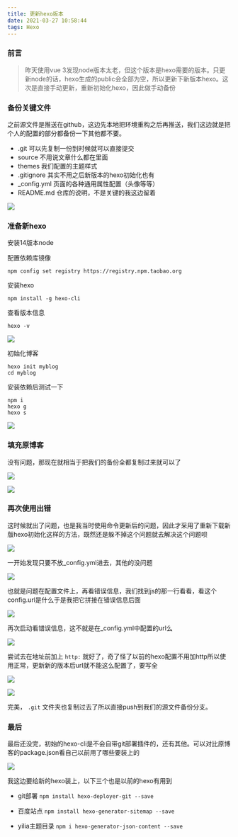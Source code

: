 ```yaml
---
title: 更新hexo版本
date: 2021-03-27 10:58:44
tags: Hexo
---
```


### 前言

> 昨天使用vue 3发现node版本太老，但这个版本是hexo需要的版本。只更新node的话，hexo生成的public会全部为空，所以更新下新版本hexo。这次是直接手动更新，重新初始化hexo，因此做手动备份<!--more-->



### 备份关键文件

之前源文件是推送在github，这边先本地把环境重构之后再推送，我们这边就是把个人的配置的部分都备份一下其他都不要。

* .git 可以先复制一份到时候就可以直接提交
* source 不用说文章什么都在里面
* themes 我们配置的主题样式
* .gitignore 其实不用之后新版本的hexo初始化也有
* _config.yml 页面的各种通用属性配置（头像等等）
* README.md 仓库的说明，不是关键的我这边留着 

![](https://gitee-imagehost.oss-cn-beijing.aliyuncs.com/image_host/20210327110241.png)

### 准备新hexo

安装14版本node

配置依赖库镜像

```shell
npm config set registry https://registry.npm.taobao.org
```

安装hexo

```shell
npm install -g hexo-cli
```

 查看版本信息

````
hexo -v
````

![](https://gitee-imagehost.oss-cn-beijing.aliyuncs.com/image_host/20210327090400.png)

初始化博客

```shell
hexo init myblog
cd myblog
```

安装依赖后测试一下

```shell
npm i
hexo g
hexo s
```

![](https://gitee-imagehost.oss-cn-beijing.aliyuncs.com/image_host/20210327110827.png)



### 填充原博客

没有问题，那现在就相当于把我们的备份全都复制过来就可以了

![](https://gitee-imagehost.oss-cn-beijing.aliyuncs.com/image_host/20210327110931.png)

![](https://gitee-imagehost.oss-cn-beijing.aliyuncs.com/image_host/20210327110939.png)

### 再次使用出错

这时候就出了问题，也是我当时使用命令更新后的问题，因此才采用了重新下载新版hexo初始化这样的方法，既然还是躲不掉这个问题就去解决这个问题呗

![](https://gitee-imagehost.oss-cn-beijing.aliyuncs.com/image_host/20210327111137.png)

一开始发现只要不放_config.yml进去，其他的没问题

![](https://gitee-imagehost.oss-cn-beijing.aliyuncs.com/image_host/20210327111145.png)

也就是问题在配置文件上，再看错误信息，我们找到js的那一行看看，看这个config.url是什么于是我把它拼接在错误信息后面

![](https://gitee-imagehost.oss-cn-beijing.aliyuncs.com/image_host/20210327111155.png)

再次启动看错误信息，这不就是在_config.yml中配置的url么

![](https://gitee-imagehost.oss-cn-beijing.aliyuncs.com/image_host/20210327111205.png)

尝试去在地址前加上 `http:` 就好了，奇了怪了以前的hexo配置不用加http所以使用正常，更新新的版本后url就不能这么配置了，要写全

![](https://gitee-imagehost.oss-cn-beijing.aliyuncs.com/image_host/20210327111817.png)

![](https://gitee-imagehost.oss-cn-beijing.aliyuncs.com/image_host/20210327111824.png)

完美， `.git` 文件夹也复制过去了所以直接push到我们的源文件备份分支。



### 最后

最后还没完，初始的hexo-cli是不会自带git部署插件的，还有其他。可以对比原博客的package.json看自己以前用了哪些要装上的

![](https://gitee-imagehost.oss-cn-beijing.aliyuncs.com/image_host/20210327111832.png)

我这边要给新的hexo装上，以下三个也是以前的hexo有用到

* git部署 `npm install hexo-deployer-git --save`
* 百度站点 `npm install hexo-generator-sitemap --save`

* yilia主题目录 `npm i hexo-generator-json-content --save`